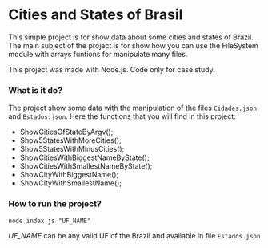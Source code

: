 # Cities and States of Brasil

This simple project is for show data about some cities and states of Brazil. The main subject of the project is for show how you can use the FileSystem module with arrays funtions for manipulate many files.

This project was made with Node.js. Code only for case study.

### What is it do?

The project show some data with the manipulation of the files `Cidades.json` and `Estados.json`. Here the functions that you will find in this project:

   - ShowCitiesOfStateByArgv();
   - Show5StatesWithMoreCities();
   - Show5StatesWithMinusCities();
   - ShowCitiesWithBiggestNameByState();
   - ShowCitiesWithSmallestNameByState();
   - ShowCityWithBiggestName();
   - ShowCityWithSmallestName();

### How to run the project?

`node index.js "UF_NAME"`

*UF_NAME* can be any valid UF of the Brazil and available in file `Estados.json`
